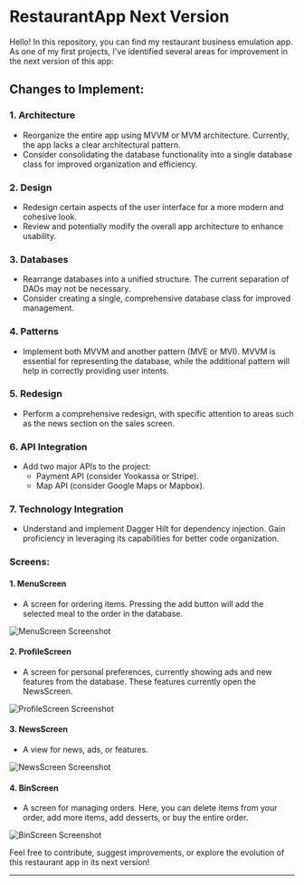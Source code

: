 # RestaurantApp Next Version

Hello! In this repository, you can find my restaurant business emulation app. As one of my first projects, I've identified several areas for improvement in the next version of this app:

## Changes to Implement:

### 1. Architecture
   - Reorganize the entire app using MVVM or MVM architecture. Currently, the app lacks a clear architectural pattern.
   - Consider consolidating the database functionality into a single database class for improved organization and efficiency.

### 2. Design
   - Redesign certain aspects of the user interface for a more modern and cohesive look.
   - Review and potentially modify the overall app architecture to enhance usability.

### 3. Databases
   - Rearrange databases into a unified structure. The current separation of DAOs may not be necessary.
   - Consider creating a single, comprehensive database class for improved management.

### 4. Patterns
   - Implement both MVVM and another pattern (MVE or MVI). MVVM is essential for representing the database, while the additional pattern will help in correctly providing user intents.

### 5. Redesign
   - Perform a comprehensive redesign, with specific attention to areas such as the news section on the sales screen.

### 6. API Integration
   - Add two major APIs to the project:
      - Payment API (consider Yookassa or Stripe).
      - Map API (consider Google Maps or Mapbox).

### 7. Technology Integration
   - Understand and implement Dagger Hilt for dependency injection. Gain proficiency in leveraging its capabilities for better code organization.

### Screens:

#### 1. MenuScreen
   - A screen for ordering items. Pressing the add button will add the selected meal to the order in the database.

   ![MenuScreen Screenshot](/images/MenuScreen.png)

#### 2. ProfileScreen
   - A screen for personal preferences, currently showing ads and new features from the database. These features currently open the NewsScreen.

   ![ProfileScreen Screenshot](/images/ProfileScreen.png)

#### 3. NewsScreen
   - A view for news, ads, or features.

   ![NewsScreen Screenshot](/images/NewsScreen.png)

#### 4. BinScreen
   - A screen for managing orders. Here, you can delete items from your order, add more items, add desserts, or buy the entire order.

   ![BinScreen Screenshot](/images/BinScreen.png)

Feel free to contribute, suggest improvements, or explore the evolution of this restaurant app in its next version!

---
